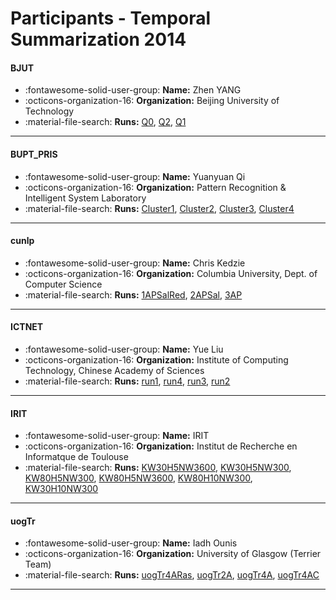 # Participants - Temporal Summarization 2014 

#### BJUT
 - :fontawesome-solid-user-group: **Name:** Zhen YANG
 - :octicons-organization-16: **Organization:** Beijing University of Technology
 - :material-file-search: **Runs:** [Q0](./runs.md#q0), [Q2](./runs.md#q2), [Q1](./runs.md#q1)

---
#### BUPT_PRIS
 - :fontawesome-solid-user-group: **Name:** Yuanyuan Qi
 - :octicons-organization-16: **Organization:** Pattern Recognition & Intelligent System Laboratory
 - :material-file-search: **Runs:** [Cluster1](./runs.md#cluster1), [Cluster2](./runs.md#cluster2), [Cluster3](./runs.md#cluster3), [Cluster4](./runs.md#cluster4)

---
#### cunlp
 - :fontawesome-solid-user-group: **Name:** Chris Kedzie
 - :octicons-organization-16: **Organization:** Columbia University, Dept. of Computer Science
 - :material-file-search: **Runs:** [1APSalRed](./runs.md#1apsalred), [2APSal](./runs.md#2apsal), [3AP](./runs.md#3ap)

---
#### ICTNET
 - :fontawesome-solid-user-group: **Name:** Yue Liu
 - :octicons-organization-16: **Organization:** Institute of Computing Technology, Chinese Academy of Sciences
 - :material-file-search: **Runs:** [run1](./runs.md#run1), [run4](./runs.md#run4), [run3](./runs.md#run3), [run2](./runs.md#run2)

---
#### IRIT
 - :fontawesome-solid-user-group: **Name:** IRIT
 - :octicons-organization-16: **Organization:** Institut de Recherche en Informatque de Toulouse
 - :material-file-search: **Runs:** [KW30H5NW3600](./runs.md#kw30h5nw3600), [KW30H5NW300](./runs.md#kw30h5nw300), [KW80H5NW300](./runs.md#kw80h5nw300), [KW80H5NW3600](./runs.md#kw80h5nw3600), [KW80H10NW300](./runs.md#kw80h10nw300), [KW30H10NW300](./runs.md#kw30h10nw300)

---
#### uogTr
 - :fontawesome-solid-user-group: **Name:** Iadh Ounis
 - :octicons-organization-16: **Organization:** University of Glasgow (Terrier Team)
 - :material-file-search: **Runs:** [uogTr4ARas](./runs.md#uogtr4aras), [uogTr2A](./runs.md#uogtr2a), [uogTr4A](./runs.md#uogtr4a), [uogTr4AC](./runs.md#uogtr4ac)

---
